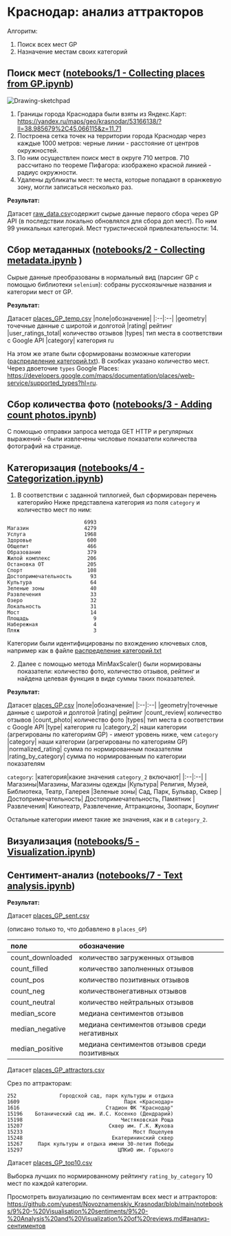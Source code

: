 # Краснодар: анализ аттракторов

Алгоритм:
1. Поиск всех мест GP
2. Назначение местам своих категорий

## Поиск мест ([notebooks/1 - Collecting places from GP.ipynb](https://github.com/yupest/Novoznamenskiy_Krasnodar/blob/main/notebooks/1%20-%20Collecting%20places%20from%20GP.ipynb))
<img src="https://i.ibb.co/mb15cnn/Drawing-sketchpad.jpg" alt="Drawing-sketchpad" border="0">

1. Границы города Краснодара были взяты из Яндекс.Карт: https://yandex.ru/maps/geo/krasnodar/53166138/?ll=38.985679%2C45.066115&z=11.71
2. Построена сетка точек на территории города Краснодар через каждые 1000 метров: черные линии - расстояние от центров окружностей.
3. По ним осуществлен поиск мест в округе 710 метров. 710 рассчитано по теореме Пифагора: изображено красной линией - радиус окружности.
4. Удалены дубликаты мест: те места, которые попадают в оранжевую зону, могли записаться несколько раз.

**Результат:**

Датасет [raw_data.csv](https://github.com/yupest/Novoznamenskiy_Krasnodar/blob/main/data/raw_data.csv)содержит сырые данные первого сбора через GP API (в последствии локально обновлялся для сбора доп мест). По ним 99 уникальных категорий. Мест туристической привлекательности: 14. 

## Cбор метаданных ([notebooks/2 - Collecting metadata.ipynb](https://github.com/yupest/Novoznamenskiy_Krasnodar/blob/main/notebooks/2%20-%20Collecting%20metadata.ipynb) )
Сырые данные преобразованы в нормальный вид (парсинг GP с помощью библиотеки `selenium`): собраны русскоязычные названия и категории мест от GP.

**Результат:**

Датасет [places_GP_temp.csv](https://github.com/yupest/Novoznamenskiy_Krasnodar/blob/main/data/places_GP_temp.csv.csv) 
|поле|обозначение|
|:--|:--|
|geometry|точечные данные с широтой и долготой
|rating| рейтинг
|user_ratings_total| количество отзывов
|types| тип места в соответствии с Google API
|category| категория ru

На этом же этапе были сформированы возможные категории ([распределение категорий.txt](https://github.com/yupest/Novoznamenskiy_Krasnodar/blob/main/data/распределение%20категорий.txt)). В скобках указано количество мест. Через двоеточие `types` Google Places: https://developers.google.com/maps/documentation/places/web-service/supported_types?hl=ru.

## Сбор количества фото ([notebooks/3 - Adding count photos.ipynb](https://github.com/yupest/Novoznamenskiy_Krasnodar/blob/main/notebooks/3%20-%20Adding%20count%20photos.ipynb))
С помощью отправки запроса метода GET HTTP и регулярных выражений - были извлечены числовые показатели количества фотографий на странице.

## Категоризация ([notebooks/4 - Categorization.ipynb](https://github.com/yupest/Novoznamenskiy_Krasnodar/blob/main/notebooks/4%20-%20Categorization.ipynb))
1. В соответствии с заданной типлогией, был сформирован перечень категорийю Ниже представлена категория из поля `category` и количество мест по ним:
```
                         6993
Магазин                  4279
Услуга                   1968
Здоровье                  600
Общепит                   466
Образование               379
Жилой комплекс            206
Остановка ОТ              205
Спорт                     108
Достопримечательность      93
Культура                   64
Зеленые зоны               40
Развлечения                33
Озеро                      32
Локальность                31
Мост                       14
Площадь                     9
Набережная                  4
Пляж                        3
```
Категории были идентифицированы по вхождению ключевых слов, например как в файле [распределение категорий.txt](https://github.com/yupest/Novoznamenskiy_Krasnodar/blob/main/data/распределение%20категорий.txt)

2. Далее с помощью метода MinMaxScaler() были нормированы показатели: количество фото, количество отзывов, рейтинг и найдена целевая функция в виде суммы таких показателей.

**Результат:**

Датасет [places_GP.csv](https://github.com/yupest/Novoznamenskiy_Krasnodar/blob/main/data/places_GP.csv) 
|поле|обозначение|
|:--|:--|
|geometry|точечные данные с широтой и долготой
|rating| рейтинг
|count_review| количество отзывов
|count_photo| количество фото
|types| тип места в соответствии с Google API
|type| категория ru
|category_2| наши категории (агрегированы по категориям GP) - имеют уровень ниже, чем `category`
|category| наши категории (агрегированы по категориям GP)
|normalized_rating| сумма по нормированным показателям 
|rating_by_category| сумма по нормированным по категории показателям

`category`: 
|категория|какие значения `category_2` включают|
|:--|:--|
|Магазины|Магазины, Магазины одежды
|Культура| Религия, Музей, Библиотека, Театр, Галерея
|Зеленые зоны| Сад, Парк, Бульвар, Сквер
|Достопримечательность| Достопримечательность, Памятник
|Развлечения| Кинотеатр, Развлечение, Аттракционы, Зоопарк, Боулинг

Остальные категории имеют такие же значения, как и в `category_2`.

## Визуализация ([notebooks/5 - Visualization.ipynb](https://github.com/yupest/Novoznamenskiy_Krasnodar/blob/main/notebooks/5%20-%20Visualization.ipynb))

## Сентимент-анализ ([notebooks/7 - Text analysis.ipynb](https://github.com/yupest/Novoznamenskiy_Krasnodar/blob/main/notebooks/7%20-%20Text%20analysis.ipynb))

**Результат:**

Датасет [places_GP_sent.csv](https://github.com/yupest/Novoznamenskiy_Krasnodar/blob/main/data/places_GP_sent.csv) 

(описано только то, что добавлено в `places_GP`)

|поле|обозначение|
|:--|:--|
|count_downloaded| количество загруженных отзывов
|count_filled| количество заполненных отзывов
|count_pos| количество позитивных отзывов
|count_neg| количествонегативных отзывов
|count_neutral| количество нейтральных отзывов
|median_score| медиана сентиментов отзывов
|median_negative| медиана сентиментов отзывов среди негативных
|median_positive| медиана сентиментов отзывов среди позитивных

Датасет [places_GP_attractors.csv](https://github.com/yupest/Novoznamenskiy_Krasnodar/blob/main/data/places_GP_attractors.csv) 

Срез по аттракторам:
```
252              Городской сад, парк культуры и отдыха
1609                                  Парк «Краснодар»
1616                            Стадион ФК "Краснодар"
15196    Ботанический сад им. И.С. Косенко (Дендрарий)
15198                                Чистяковская Роща
15207                            Сквер им. Г.К. Жукова
15233                                    Мост Поцелуев
15248                             Екатерининский сквер
15267     Парк культуры и отдыха имени 30-летия Победы
15297                               ЦПКиО им. Горького
```

Датасет [places_GP_top10.csv](https://github.com/yupest/Novoznamenskiy_Krasnodar/blob/main/data/places_GP_top10.csv) 

Выборка лучших по нормированному рейтингу `rating_by_category` 10 мест по каждой категории.

Просмотреть визуализацию по сентиментам всех мест и аттракторов: https://github.com/yupest/Novoznamenskiy_Krasnodar/blob/main/notebooks/9%20-%20Visualisation%20sentiments/9%20-%20Analysis%20and%20Visualization%20of%20reviews.md#анализ-сентиментов 




